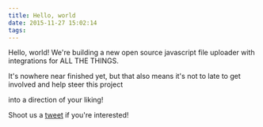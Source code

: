```yaml
---
title: Hello, world
date: 2015-11-27 15:02:14
tags:
---
```


Hello, world! We're building a new open source javascript file uploader with integrations for ALL THE THINGS.

It's nowhere near finished yet, but that also means it's not to late to get involved and help steer this project

into a direction of your liking!

Shoot us a [tweet](https://twitter.com/uppyjs) if you're interested!
